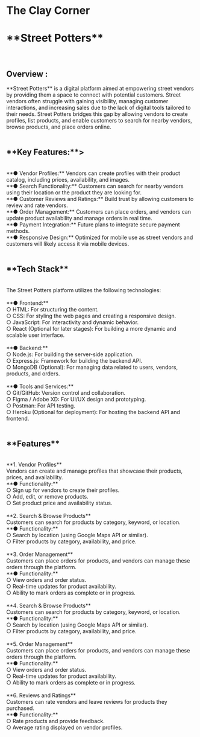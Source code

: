<h1>The Clay Corner</h1>
<h1>**Street Potters**</h1>
<br>
<h2>Overview : </h2>
**Street Potters** is a digital platform aimed at empowering street vendors by providing them a space to connect with potential customers. Street vendors often struggle with gaining visibility, managing customer interactions, and increasing sales due to the lack of digital tools tailored to their needs. Street Potters bridges this gap by allowing vendors to create profiles, list products, and enable customers to search for nearby vendors, browse products, and place orders online.<br> 
<br>
<h2>**Key Features:**></h2> <br> 
**● Vendor Profiles:** Vendors can create profiles with their product catalog, including prices, availability, and images. <br> 
**● Search Functionality:** Customers can search for nearby vendors using their location or 
the product they are looking for. <br> 
**● Customer Reviews and Ratings:** Build trust by allowing customers to review and rate vendors. <br> 
**● Order Management:** Customers can place orders, and vendors can update product availability and manage orders in real time.<br>
**● Payment Integration:** Future plans to integrate secure payment methods. <br> 
**● Responsive Design:** Optimized for mobile use as street vendors and customers will likely access it via mobile devices. <br> 
<br>
<h2>**Tech Stack**</h2> <br>
The Street Potters platform utilizes the following technologies: <br>
<br>
**● Frontend:** <br>
○ HTML: For structuring the content. <br>
○ CSS: For styling the web pages and creating a responsive design. <br>
○ JavaScript: For interactivity and dynamic behavior. <br>
○ React (Optional for later stages): For building a more dynamic and scalable user interface. <br>
<br>
**● Backend:** <br>
○ Node.js: For building the server-side application. <br>
○ Express.js: Framework for building the backend API. <br>
○ MongoDB (Optional): For managing data related to users, vendors, products, and orders. <br>
<br>
**● Tools and Services:** <br>
○ Git/GitHub: Version control and collaboration. <br>
○ Figma / Adobe XD: For UI/UX design and prototyping. <br>
○ Postman: For API testing. <br>
○ Heroku (Optional for deployment): For hosting the backend API and frontend. <br>
<br>

<h2>**Features**</h2><br>**1. Vendor Profiles** <br>
Vendors can create and manage profiles that showcase their products, prices, and availability. <br>
**● Functionality:** <br>
○ Sign up for vendors to create their profiles. <br>
○ Add, edit, or remove products. <br>
○ Set product price and availability status. <br>
<br>
**2. Search & Browse Products** <br>
Customers can search for products by category, keyword, or location. <br>
**● Functionality:**<br>
○ Search by location (using Google Maps API or similar). <br>
○ Filter products by category, availability, and price. <br>
<br>
**3. Order Management** <br>
Customers can place orders for products, and vendors can manage these orders through the platform. <br>
**● Functionality:** <br>
○ View orders and order status. <br>
○ Real-time updates for product availability. <br>
○ Ability to mark orders as complete or in progress. <br>
<br>
**4. Search & Browse Products** <br>
Customers can search for products by category, keyword, or location. <br>
**● Functionality:** <br>
○ Search by location (using Google Maps API or similar). <br>
○ Filter products by category, availability, and price. <br>
<br>
**5. Order Management** <br>
Customers can place orders for products, and vendors can manage these orders through the platform. <br>
**● Functionality:** <br>
○ View orders and order status. <br>
○ Real-time updates for product availability. <br>
○ Ability to mark orders as complete or in progress. <br>
<br>
**6. Reviews and Ratings** <br>
Customers can rate vendors and leave reviews for products they purchased. <br>
**● Functionality:** <br>
○ Rate products and provide feedback. <br>
○ Average rating displayed on vendor profiles. <br>
